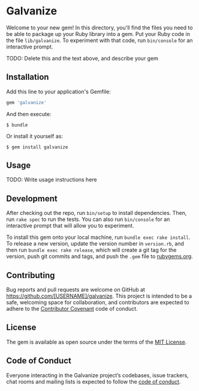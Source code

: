 # Galvanize

Welcome to your new gem! In this directory, you'll find the files you need to be able to package up your Ruby library into a gem. Put your Ruby code in the file `lib/galvanize`. To experiment with that code, run `bin/console` for an interactive prompt.

TODO: Delete this and the text above, and describe your gem

## Installation

Add this line to your application's Gemfile:

```ruby
gem 'galvanize'
```

And then execute:

    $ bundle

Or install it yourself as:

    $ gem install galvanize

## Usage

TODO: Write usage instructions here

## Development

After checking out the repo, run `bin/setup` to install dependencies. Then, run `rake spec` to run the tests. You can also run `bin/console` for an interactive prompt that will allow you to experiment.

To install this gem onto your local machine, run `bundle exec rake install`. To release a new version, update the version number in `version.rb`, and then run `bundle exec rake release`, which will create a git tag for the version, push git commits and tags, and push the `.gem` file to [rubygems.org](https://rubygems.org).

## Contributing

Bug reports and pull requests are welcome on GitHub at https://github.com/[USERNAME]/galvanize. This project is intended to be a safe, welcoming space for collaboration, and contributors are expected to adhere to the [Contributor Covenant](http://contributor-covenant.org) code of conduct.

## License

The gem is available as open source under the terms of the [MIT License](https://opensource.org/licenses/MIT).

## Code of Conduct

Everyone interacting in the Galvanize project’s codebases, issue trackers, chat rooms and mailing lists is expected to follow the [code of conduct](https://github.com/[USERNAME]/galvanize/blob/master/CODE_OF_CONDUCT.md).
